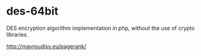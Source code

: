 # des-64bit
DES encryption algorithm implementation in php, without the use of crypto libraries.

http://mavroudisv.eu/pagerank/

